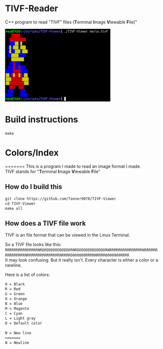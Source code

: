 # TIVF-Reader
C++ program to read "TIVF" files (**T**erminal **I**mage **V**iewable **F**ile)"

![tivf-viewer screenshot with mario sample](example.png "example screenshot")

# Build instructions
```make```
# Colors/Index
=======
This is a program I made to read an image format I made.  
TIVF stands for "**T**erminal **I**mage **V**iewable **F**ile"

## How do I build this
```
git clone https://github.com/Tanner9078/TIVF-Viewer
cd TIVF-Viewer
make all
```

## How does a TIVF file work
TIVF is an file format that can be viewed in the Linux Terminal.

So a TIVF file looks like this:
`RRRRRRRRRRRRRRRNRDDDDDDDDDDDDDRNRDDDDDDDDDDDDDRNRRRRRRRRRRRRRRRNRRRRRRRRRRRRRRRNRRRRRRRRRRRRRRRNRRRR0000000RRRRNRRRR0000000RRRR`  
It may look confusing. But it really isn't. Every character is either a color or a newline.

Here is a list of colors:
```
0 = Black
R = Red
G = Green
O = Orange
B = Blue
M = Magenta
C = Cyan
L = Light gray
D = Default color

N = New line
=======
N = Newline
```
